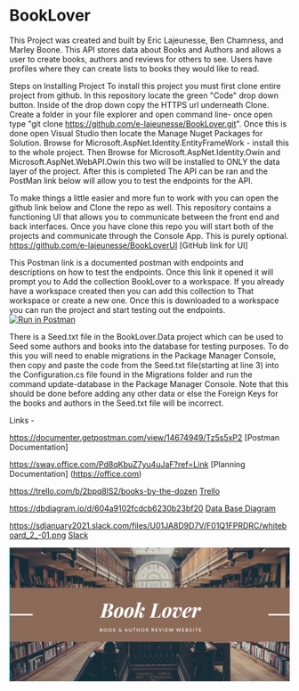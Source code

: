 # BookLover
This Project was created and built by Eric Lajeunesse, Ben Chamness, and Marley Boone. This API stores data about Books and Authors and allows a user to create books, authors and reviews for others to see. Users have profiles where they can create lists to books they would like to read.

Steps on Installing Project
To install this project you must first clone entire project from github. In this repository locate the green "Code" drop down button. Inside of the drop down copy the HTTPS url underneath Clone. Create a folder in your file explorer and open command line- once open type "git clone https://github.com/e-lajeunesse/BookLover.git". Once this is done open Visual Studio then locate the Manage Nuget Packages for Solution. Browse for Microsoft.AspNet.Identity.EntityFrameWork - install this to the whole project. Then Browse for Microsoft.AspNet.Identity.Owin and Microsoft.AspNet.WebAPI.Owin this two will be installed to ONLY the data layer of the project. After this is completed The API can be ran and the PostMan link below will allow you to test the endpoints for the API.

To make things a little easier and more fun to work with you can open the github link below and Clone the repo as well. This repository contains a functioning UI that allows you to communicate between the front end and back interfaces. Once you have clone this repo you will start both of the projects and communicate through the Console App. This is purely optional.
https://github.com/e-lajeunesse/BookLoverUI
[GitHub link for UI]

This Postman link is a documented postman with endpoints and descriptions on how to test the endpoints. Once this link it opened it will prompt you to Add the collection BookLover to a workspace. If you already have a workspace created then you can add this collection to That workspace or create a new one. Once this is downloaded to a workspace you can run the project and start testing out the endpoints.
[![Run in Postman](https://run.pstmn.io/button.svg)](https://god.postman.co/run-collection/b2cb68fadd00a577a1ac)

There is a Seed.txt file in the BookLover.Data project which can be used to Seed some authors and books into the database for testing purposes. To do this you will need to enable migrations in the Package Manager Console, then copy and paste the code from the Seed.txt file(starting at line 3) into the Configuration.cs file found in the Migrations folder and run the command update-database in the Package Manager Console. Note that this should be done before adding any other data or else the Foreign Keys for the books and authors in the Seed.txt file will be incorrect.  

Links -

https://documenter.getpostman.com/view/14674949/Tz5s5xP2
[Postman Documentation]

https://sway.office.com/Pd8qKbuZ7yu4uJaF?ref=Link
[Planning Documentation] (https://office.com)

https://trello.com/b/2bpq8lS2/books-by-the-dozen
[Trello](https://trello.com)

https://dbdiagram.io/d/604a9102fcdcb6230b23bf20
[Data Base Diagram](https://dbdiagram.com)

https://sdjanuary2021.slack.com/files/U01JA8D9D7V/F01Q1FPRDRC/whiteboard_2_-01.png
[Slack](https://slack.com)

![](BookLoverAPI.png)
